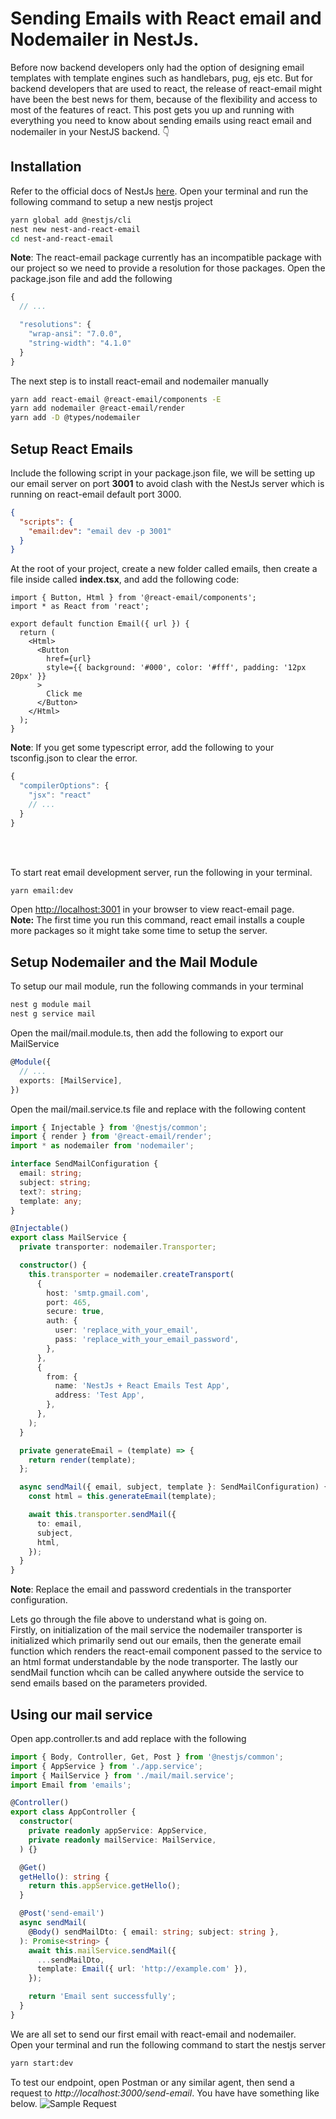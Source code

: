 # Sending Emails with React email and Nodemailer in NestJs.

Before now backend developers only had the option of designing email templates with template engines such as handlebars, pug, ejs etc. But for backend developers that are used to react, the release of react-email might have been the best news for them, because of the flexibility and access to most of the features of react.
This post gets you up and running with everything you need to know about sending emails using react email and nodemailer in your NestJS backend. 👇

## Installation

Refer to the official docs of NestJs [here](https://docs.nestjs.com/#installation).
Open your terminal and run the following command to setup a new nestjs project

```bash
yarn global add @nestjs/cli
nest new nest-and-react-email
cd nest-and-react-email
```

**Note**: The react-email package currently has an incompatible package with our project so we need to provide a resolution for those packages. Open the package.json file and add the following

```js
{
  // ...

  "resolutions": {
    "wrap-ansi": "7.0.0",
    "string-width": "4.1.0"
  }
}
```

The next step is to install react-email and nodemailer manually

```bash
yarn add react-email @react-email/components -E
yarn add nodemailer @react-email/render
yarn add -D @types/nodemailer
```

## Setup React Emails

Include the following script in your package.json file, we will be setting up our email server on port **3001** to avoid clash with the NestJs server which is running on react-email default port 3000.

```json
{
  "scripts": {
    "email:dev": "email dev -p 3001"
  }
}
```

At the root of your project, create a new folder called emails, then create a file inside called **index.tsx**, and add the following code:

```tsx
import { Button, Html } from '@react-email/components';
import * as React from 'react';

export default function Email({ url }) {
  return (
    <Html>
      <Button
        href={url}
        style={{ background: '#000', color: '#fff', padding: '12px 20px' }}
      >
        Click me
      </Button>
    </Html>
  );
}
```

**Note**: If you get some typescript error, add the following to your tsconfig.json to clear the error.

```js
{
  "compilerOptions": {
    "jsx": "react"
    // ...
  }
}
```

<br /><br />

To start reat email development server, run the following in your terminal.

```bash
yarn email:dev
```

Open [http://localhost:3001](http://localhost:3001) in your browser to view react-email page.<br/>
**Note:** The first time you run this command, react email installs a couple more packages so it might take some time to setup the server.

## Setup Nodemailer and the Mail Module

To setup our mail module, run the following commands in your terminal

```bash
nest g module mail
nest g service mail
```

Open the mail/mail.module.ts, then add the following to export our MailService

```ts
@Module({
  // ...
  exports: [MailService],
})
```

Open the mail/mail.service.ts file and replace with the following content

```ts
import { Injectable } from '@nestjs/common';
import { render } from '@react-email/render';
import * as nodemailer from 'nodemailer';

interface SendMailConfiguration {
  email: string;
  subject: string;
  text?: string;
  template: any;
}

@Injectable()
export class MailService {
  private transporter: nodemailer.Transporter;

  constructor() {
    this.transporter = nodemailer.createTransport(
      {
        host: 'smtp.gmail.com',
        port: 465,
        secure: true,
        auth: {
          user: 'replace_with_your_email',
          pass: 'replace_with_your_email_password',
        },
      },
      {
        from: {
          name: 'NestJs + React Emails Test App',
          address: 'Test App',
        },
      },
    );
  }

  private generateEmail = (template) => {
    return render(template);
  };

  async sendMail({ email, subject, template }: SendMailConfiguration) {
    const html = this.generateEmail(template);

    await this.transporter.sendMail({
      to: email,
      subject,
      html,
    });
  }
}
```

**Note**: Replace the email and password credentials in the transporter configuration.<br />

Lets go through the file above to understand what is going on.<br/>
Firstly, on initialization of the mail service the nodemailer transporter is initialized which primarily send out our emails, then the generate email function which renders the react-email component passed to the service to an html format understandable by the node transporter. The lastly our sendMail function whcih can be called anywhere outside the service to send emails based on the parameters provided.<br>

## Using our mail service

Open app.controller.ts and add replace with the following

```ts
import { Body, Controller, Get, Post } from '@nestjs/common';
import { AppService } from './app.service';
import { MailService } from './mail/mail.service';
import Email from 'emails';

@Controller()
export class AppController {
  constructor(
    private readonly appService: AppService,
    private readonly mailService: MailService,
  ) {}

  @Get()
  getHello(): string {
    return this.appService.getHello();
  }

  @Post('send-email')
  async sendMail(
    @Body() sendMailDto: { email: string; subject: string },
  ): Promise<string> {
    await this.mailService.sendMail({
      ...sendMailDto,
      template: Email({ url: 'http://example.com' }),
    });

    return 'Email sent successfully';
  }
}
```

We are all set to send our first email with react-email and nodemailer.<br />
Open your terminal and run the following command to start the nestjs server

```bash
yarn start:dev
```

To test our endpoint, open Postman or any similar agent, then send a request to _http://localhost:3000/send-email_.
You have have something like below.
![Sample Request](https://dev-to-uploads.s3.amazonaws.com/uploads/articles/bgh72b2zhair1uascbi1.png)
